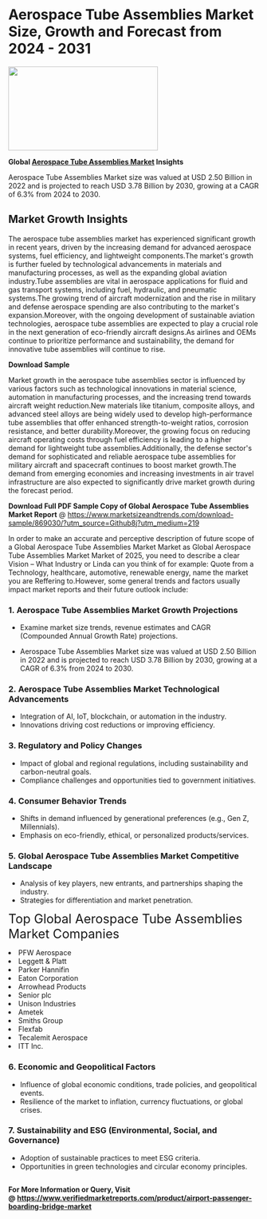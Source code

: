 <H1>Aerospace Tube Assemblies Market Size, Growth and Forecast from 2024 - 2031</H1><img class="aligncenter size-medium wp-image-584254" src="https://thirdeyenews.in/wp-content/uploads/2024/09/Global-Market-Research-300x168.jpeg" alt="" width="300" height="168" /><p><strong>Global&nbsp;<a href="https://www.marketsizeandtrends.com/download-sample/869030/?utm_source=Github8j?utm_medium=219">Aerospace Tube Assemblies Market</a> Insights</strong></p><p>Aerospace Tube Assemblies Market size was valued at USD 2.50 Billion in 2022 and is projected to reach USD 3.78 Billion by 2030, growing at a CAGR of 6.3% from 2024 to 2030.</p><p><h2>Market Growth Insights</h2> <p>The aerospace tube assemblies market has experienced significant growth in recent years, driven by the increasing demand for advanced aerospace systems, fuel efficiency, and lightweight components.The market's growth is further fueled by technological advancements in materials and manufacturing processes, as well as the expanding global aviation industry.Tube assemblies are vital in aerospace applications for fluid and gas transport systems, including fuel, hydraulic, and pneumatic systems.The growing trend of aircraft modernization and the rise in military and defense aerospace spending are also contributing to the market's expansion.Moreover, with the ongoing development of sustainable aviation technologies, aerospace tube assemblies are expected to play a crucial role in the next generation of eco-friendly aircraft designs.As airlines and OEMs continue to prioritize performance and sustainability, the demand for innovative tube assemblies will continue to rise.</p> <p><strong>Download Sample</strong></p> <p>Market growth in the aerospace tube assemblies sector is influenced by various factors such as technological innovations in material science, automation in manufacturing processes, and the increasing trend towards aircraft weight reduction.New materials like titanium, composite alloys, and advanced steel alloys are being widely used to develop high-performance tube assemblies that offer enhanced strength-to-weight ratios, corrosion resistance, and better durability.Moreover, the growing focus on reducing aircraft operating costs through fuel efficiency is leading to a higher demand for lightweight tube assemblies.Additionally, the defense sector's demand for sophisticated and reliable aerospace tube assemblies for military aircraft and spacecraft continues to boost market growth.The demand from emerging economies and increasing investments in air travel infrastructure are also expected to significantly drive market growth during the forecast period.</p> <p><span class=""><strong>Download Full PDF Sample Copy of Global Aerospace Tube Assemblies Market Report</strong> @ <a href="https://www.marketsizeandtrends.com/download-sample/869030/?utm_source=Github8j?utm_medium=219" target="_blank">https://www.marketsizeandtrends.com/download-sample/869030/?utm_source=Github8j?utm_medium=219</a></span></p><p>In order to make an accurate and perceptive description of future scope of a Global&nbsp;Aerospace Tube Assemblies Market Market as Global&nbsp;Aerospace Tube Assemblies Market Market of 2025, you need to describe a clear Vision &ndash; What Industry or Linda can you think of for example: Quote from a Technology, healthcare, automotive, renewable energy, name the market you are Reffering to.However, some general trends and factors usually impact market reports and their future outlook include:</p><h3>1.&nbsp;<strong>Aerospace Tube Assemblies Market Growth Projections</strong></h3><ul><li>Examine market size trends, revenue estimates and CAGR (Compounded Annual Growth Rate) projections.</li><li><p>Aerospace Tube Assemblies Market size was valued at USD 2.50 Billion in 2022 and is projected to reach USD 3.78 Billion by 2030, growing at a CAGR of 6.3% from 2024 to 2030.</p></li></ul><h3>2.&nbsp;<strong>Aerospace Tube Assemblies Market Technological Advancements</strong></h3><ul><li>Integration of AI, IoT, blockchain, or automation in the industry.</li><li>Innovations driving cost reductions or improving efficiency.</li></ul><h3>3.&nbsp;<strong>Regulatory and Policy Changes</strong></h3><ul><li>Impact of global and regional regulations, including sustainability and carbon-neutral goals.</li><li>Compliance challenges and opportunities tied to government initiatives.</li></ul><h3>4.&nbsp;<strong>Consumer Behavior Trends</strong></h3><ul><li>Shifts in demand influenced by generational preferences (e.g., Gen Z, Millennials).</li><li>Emphasis on eco-friendly, ethical, or personalized products/services.</li></ul><h3>5.&nbsp;<strong>Global Aerospace Tube Assemblies Market Competitive Landscape</strong></h3><ul><li>Analysis of key players, new entrants, and partnerships shaping the industry.</li><li>Strategies for differentiation and market penetration.</li></ul><p data-pm-slice="1 1 []"><span style="color: inherit; font-family: inherit; font-size: 25px;">Top Global Aerospace Tube Assemblies Market Companies</span></p><div class="" data-test-id=""><p><li>PFW Aerospace</li><li> Leggett & Platt</li><li> Parker Hannifin</li><li> Eaton Corporation</li><li> Arrowhead Products</li><li> Senior plc</li><li> Unison Industries</li><li> Ametek</li><li> Smiths Group</li><li> Flexfab</li><li> Tecalemit Aerospace</li><li> ITT Inc.</li></p></div><h3>6.&nbsp;<strong>Economic and Geopolitical Factors</strong></h3><ul><li>Influence of global economic conditions, trade policies, and geopolitical events.</li><li>Resilience of the market to inflation, currency fluctuations, or global crises.</li></ul><h3>7.&nbsp;<strong>Sustainability and ESG (Environmental, Social, and Governance)</strong></h3><ul><li>Adoption of sustainable practices to meet ESG criteria.</li><li>Opportunities in green technologies and circular economy principles.</li></ul><h2><strong style="font-size: 14px;">For More Information or Query, Visit @&nbsp;</strong><a style="background-color: #ffffff; font-size: 14px;" href="https://www.marketsizeandtrends.com/report/aerospace-tube-assemblies-market/" target="_blank">https://www.verifiedmarketreports.com/product/airport-passenger-boarding-bridge-market</a></h2>